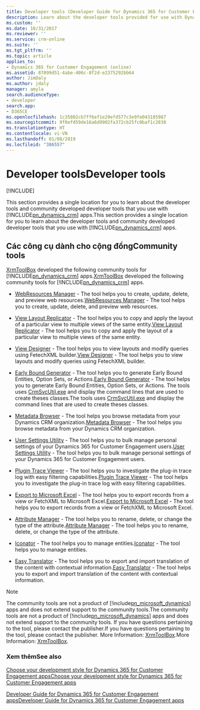 ```yaml
---
title: Developer tools (Developer Guide for Dynamics 365 for Customer Engagement apps) | MicrosoftDocs
description: Learn about the developer tools provided for use with Dynamics 365 for Customer Engagement.
ms.custom: ''
ms.date: 10/31/2017
ms.reviewer: ''
ms.service: crm-online
ms.suite: ''
ms.tgt_pltfrm: ''
ms.topic: article
applies_to:
- Dynamics 365 for Customer Engagement (online)
ms.assetid: 87099d51-4abe-406c-8f2d-e2375292bb64
author: JimDaly
ms.author: jdaly
manager: amyla
search.audienceType:
- developer
search.app:
- D365CE
ms.openlocfilehash: 1c35802cb7ff6ef1e29efd577c3e9fe043105987
ms.sourcegitcommit: 9f0efd59de16a6d9902fa372cb25fc0baf1c2838
ms.translationtype: HT
ms.contentlocale: vi-VN
ms.lasthandoff: 01/08/2019
ms.locfileid: "386557"
---
```

# <a name="developer-tools"></a><span data-ttu-id="8e199-103">Developer tools</span><span class="sxs-lookup"><span data-stu-id="8e199-103">Developer tools</span></span>

[!INCLUDE[](../includes/cc_applies_to_update_9_0_0.md)]

<span data-ttu-id="8e199-104">This section provides a single location for you to learn about the developer tools and community developed developer tools that you use with [!INCLUDE[pn_dynamics_crm](../includes/pn-dynamics-crm.md)] apps.</span><span class="sxs-lookup"><span data-stu-id="8e199-104">This section provides a single location for you to learn about the developer tools and community developed developer tools that you use with [!INCLUDE[pn_dynamics_crm](../includes/pn-dynamics-crm.md)] apps.</span></span>

## <a name="community-tools"></a><span data-ttu-id="8e199-105">Các công cụ dành cho cộng đồng</span><span class="sxs-lookup"><span data-stu-id="8e199-105">Community tools</span></span>

<span data-ttu-id="8e199-106">[XrmToolBox](https://www.xrmtoolbox.com) developed the following community tools for [!INCLUDE[pn_dynamics_crm](../includes/pn-dynamics-crm.md)] apps.</span><span class="sxs-lookup"><span data-stu-id="8e199-106">[XrmToolBox](https://www.xrmtoolbox.com) developed the following community tools for [!INCLUDE[pn_dynamics_crm](../includes/pn-dynamics-crm.md)] apps.</span></span>

- <span data-ttu-id="8e199-107">[WebResources Manager](https://www.xrmtoolbox.com/plugins/MsCrmTools.WebResourcesManager) - The tool helps you to create, update, delete, and preview web resources.</span><span class="sxs-lookup"><span data-stu-id="8e199-107">[WebResources Manager](https://www.xrmtoolbox.com/plugins/MsCrmTools.WebResourcesManager) - The tool helps you to create, update, delete, and preview web resources.</span></span>

- <span data-ttu-id="8e199-108">[View Layout Replicator](https://www.xrmtoolbox.com/plugins/MsCrmTools.ViewLayoutReplicator) - The tool helps you to copy and apply the layout of a particular view to multiple views of the same entity.</span><span class="sxs-lookup"><span data-stu-id="8e199-108">[View Layout Replicator](https://www.xrmtoolbox.com/plugins/MsCrmTools.ViewLayoutReplicator) - The tool helps you to copy and apply the layout of a particular view to multiple views of the same entity.</span></span>

- <span data-ttu-id="8e199-109">[View Designer](https://www.xrmtoolbox.com/plugins/Cinteros.XrmToolBox.ViewDesigner) - The tool helps you to view layouts and modify queries using FetechXML builder.</span><span class="sxs-lookup"><span data-stu-id="8e199-109">[View Designer](https://www.xrmtoolbox.com/plugins/Cinteros.XrmToolBox.ViewDesigner) - The tool helps you to view layouts and modify queries using FetechXML builder.</span></span>

- <span data-ttu-id="8e199-110">[Early Bound Generator](https://www.xrmtoolbox.com/plugins/DLaB.Xrm.EarlyBoundGenerator) - The tool helps you to generate Early Bound Entities, Option Sets, or Actions.</span><span class="sxs-lookup"><span data-stu-id="8e199-110">[Early Bound Generator](https://www.xrmtoolbox.com/plugins/DLaB.Xrm.EarlyBoundGenerator) - The tool helps you to generate Early Bound Entities, Option Sets, or Actions.</span></span> <span data-ttu-id="8e199-111">The tools uses [CrmSvcUtil.exe](download-tools-NuGet.md) and display the command lines that are used to create theses classes.</span><span class="sxs-lookup"><span data-stu-id="8e199-111">The tools uses [CrmSvcUtil.exe](download-tools-NuGet.md) and display the command lines that are used to create theses classes.</span></span>

- <span data-ttu-id="8e199-112">[Metadata Browser](https://www.xrmtoolbox.com/plugins/MsCrmTools.MetadataBrowser) - The tool helps you browse metadata from your Dynamics CRM organization.</span><span class="sxs-lookup"><span data-stu-id="8e199-112">[Metadata Browser](https://www.xrmtoolbox.com/plugins/MsCrmTools.MetadataBrowser) - The tool helps you browse metadata from your Dynamics CRM organization.</span></span>

- <span data-ttu-id="8e199-113">[User Settings Utility](https://www.xrmtoolbox.com/plugins/MsCrmTools.UserSettingsUtility) - The tool helps you to bulk manage personal settings of your Dynamics 365 for Customer Engagement users.</span><span class="sxs-lookup"><span data-stu-id="8e199-113">[User Settings Utility](https://www.xrmtoolbox.com/plugins/MsCrmTools.UserSettingsUtility) - The tool helps you to bulk manage personal settings of your Dynamics 365 for Customer Engagement users.</span></span>

- <span data-ttu-id="8e199-114">[Plugin Trace Viewer](https://www.xrmtoolbox.com/plugins/Cinteros.XrmToolBox.PluginTraceViewer) - The tool helps you to investigate the plug-in trace log with easy filtering capabilities.</span><span class="sxs-lookup"><span data-stu-id="8e199-114">[Plugin Trace Viewer](https://www.xrmtoolbox.com/plugins/Cinteros.XrmToolBox.PluginTraceViewer) - The tool helps you to investigate the plug-in trace log with easy filtering capabilities.</span></span>

- <span data-ttu-id="8e199-115">[Export to Microsoft Excel](https://www.xrmtoolbox.com/plugins/Ryr.XrmToolBox.ExportToExcel) - The tool helps you to export records from a view or FetchXML to Microsoft Excel.</span><span class="sxs-lookup"><span data-stu-id="8e199-115">[Export to Microsoft Excel](https://www.xrmtoolbox.com/plugins/Ryr.XrmToolBox.ExportToExcel) - The tool helps you to export records from a view or FetchXML to Microsoft Excel.</span></span>

- <span data-ttu-id="8e199-116">[Attribute Manager](https://www.xrmtoolbox.com/plugins/DLaB.Xrm.AttributeManager) - The tool helps you to rename, delete, or change the type of the attribute.</span><span class="sxs-lookup"><span data-stu-id="8e199-116">[Attribute Manager](https://www.xrmtoolbox.com/plugins/DLaB.Xrm.AttributeManager) - The tool helps you to rename, delete, or change the type of the attribute.</span></span>

- <span data-ttu-id="8e199-117">[Iconator](https://www.xrmtoolbox.com/plugins/MscrmTools.Iconator) - The tool helps you to manage entities.</span><span class="sxs-lookup"><span data-stu-id="8e199-117">[Iconator](https://www.xrmtoolbox.com/plugins/MscrmTools.Iconator) - The tool helps you to manage entities.</span></span>

- <span data-ttu-id="8e199-118">[Easy Translator](https://www.xrmtoolbox.com/plugins/MsCrmTools.Translator) - The tool helps you to export and import translation of the content with contextual information.</span><span class="sxs-lookup"><span data-stu-id="8e199-118">[Easy Translator](https://www.xrmtoolbox.com/plugins/MsCrmTools.Translator) - The tool helps you to export and import translation of the content with contextual information.</span></span>

> [!NOTE]
> <span data-ttu-id="8e199-119">The community tools are not a product of [!include[pn_microsoft_dynamics](../includes/pn-microsoft-dynamics.md)] apps and does not extend support to the community tools.</span><span class="sxs-lookup"><span data-stu-id="8e199-119">The community tools are not a product of [!include[pn_microsoft_dynamics](../includes/pn-microsoft-dynamics.md)] apps and does not extend support to the community tools.</span></span> <span data-ttu-id="8e199-120">If you have questions pertaining to the tool, please contact the publisher.</span><span class="sxs-lookup"><span data-stu-id="8e199-120">If you have questions pertaining to the tool, please contact the publisher.</span></span> <span data-ttu-id="8e199-121">More Information: [XrmToolBox](https://www.xrmtoolbox.com).</span><span class="sxs-lookup"><span data-stu-id="8e199-121">More Information: [XrmToolBox](https://www.xrmtoolbox.com).</span></span> 

### <a name="see-also"></a><span data-ttu-id="8e199-122">Xem thêm</span><span class="sxs-lookup"><span data-stu-id="8e199-122">See also</span></span>

[<span data-ttu-id="8e199-123">Choose your development style for Dynamics 365 for Customer Engagement apps</span><span class="sxs-lookup"><span data-stu-id="8e199-123">Choose your development style for Dynamics 365 for Customer Engagement apps</span></span>](choose-development-style.md)
  
[<span data-ttu-id="8e199-124">Developer Guide for Dynamics 365 for Customer Engagement apps</span><span class="sxs-lookup"><span data-stu-id="8e199-124">Developer Guide for Dynamics 365 for Customer Engagement apps</span></span>](developer-guide.md)
 
